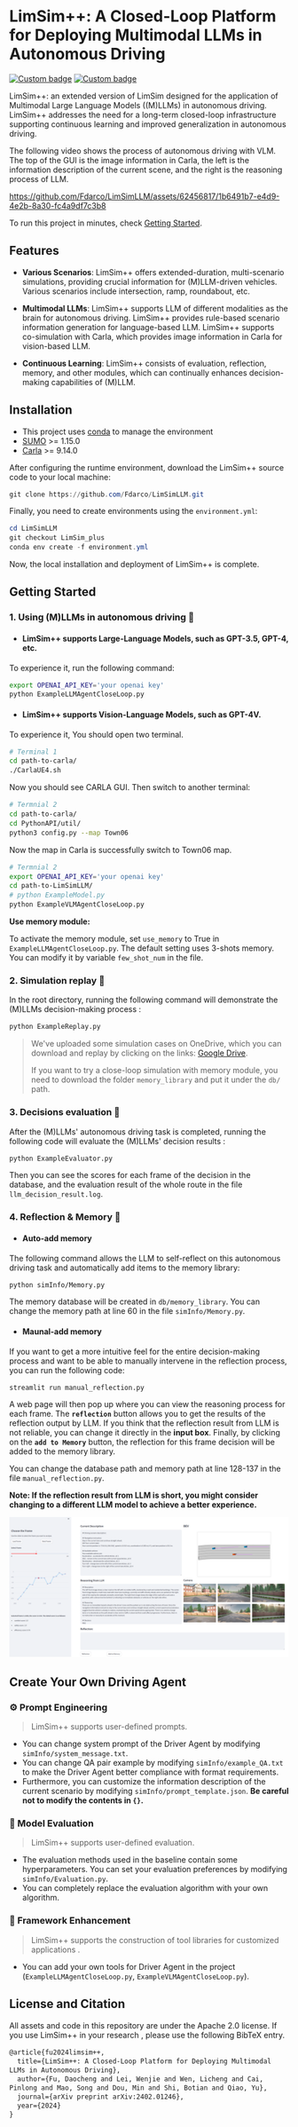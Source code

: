 # LimSim++: A Closed-Loop Platform for Deploying Multimodal LLMs in Autonomous Driving

[![Custom badge](https://img.shields.io/badge/paper-Arxiv-b31b1b?logo=arxiv&logoColor=white)](https://arxiv.org/abs/2402.01246)
[![Custom badge](https://img.shields.io/badge/Project-page-green?logo=document)](https://pjlab-adg.github.io/limsim_plus/)


LimSim++: an extended version of LimSim designed for the application of Multimodal Large Language Models ((M)LLMs) in autonomous driving. LimSim++ addresses the need for a long-term closed-loop infrastructure supporting continuous learning and improved generalization in autonomous driving.

The following video shows the process of autonomous driving with VLM.  The top of the GUI is the image information in Carla, the left is the information description of the current scene, and the right is the reasoning process of LLM. 

https://github.com/Fdarco/LimSimLLM/assets/62456817/1b6491b7-e4d9-4e2b-8a30-fc4a9df7c3b8

To run this project in minutes, check [Getting Started](#Getting-Started).

## Features

- **Various Scenarios**: LimSim++ offers extended-duration, multi-scenario simulations, providing crucial information for (M)LLM-driven vehicles. Various scenarios include intersection, ramp, roundabout, etc. 

- **Multimodal LLMs**: LimSim++ supports LLM of different modalities as the brain for autonomous driving. LimSim++ provides rule-based scenario information generation for language-based LLM. LimSim++ supports co-simulation with Carla, which provides image information in Carla for vision-based LLM. 

- **Continuous Learning**: LimSim++ consists of evaluation, reflection, memory, and other modules, which can continually enhances decision-making capabilities of (M)LLM.

## Installation

- This project uses [conda](https://github.com/conda/conda) to manage the environment
- [SUMO](https://www.eclipse.org/sumo/) >= 1.15.0 
- [Carla](https://github.com/carla-simulator/carla) >= 9.14.0

After configuring the runtime environment, download the LimSim++ source code to your local machine:

```powershell
git clone https://github.com/Fdarco/LimSimLLM.git
```

Finally, you need to create environments using the ``environment.yml``:

```powershell
cd LimSimLLM
git checkout LimSim_plus
conda env create -f environment.yml
```

Now, the local installation and deployment of LimSim++ is complete.

## Getting Started

### 1. Using (M)LLMs in autonomous driving 🚙

- #### LimSim++ supports Large-Language Models, such as GPT-3.5, GPT-4, etc. 
To experience it, run the following command:

```bash
export OPENAI_API_KEY='your openai key'
python ExampleLLMAgentCloseLoop.py 
```

- #### LimSim++ supports Vision-Language Models, such as GPT-4V. 
To experience it, You should open two terminal.

```bash
# Terminal 1
cd path-to-carla/
./CarlaUE4.sh
```

Now you should see CARLA GUI. Then switch to another terminal:

```bash
# Termnial 2
cd path-to-carla/
cd PythonAPI/util/
python3 config.py --map Town06
```

Now the map in Carla is successfully switch to Town06 map.

```bash
# Termnial 2
export OPENAI_API_KEY='your openai key'
cd path-to-LimSimLLM/
# python ExampleModel.py
python ExampleVLMAgentCloseLoop.py
```

**Use memory module:** 

To activate the memory module, set ``use_memory`` to True in ``ExampleLLMAgentCloseLoop.py``. The default setting uses 3-shots memory. You can modify it by variable `few_shot_num` in the file.

### 2. Simulation replay 🎥
In the root directory, running the following command will demonstrate the (M)LLMs decision-making process :

```bash
python ExampleReplay.py
```

> We've uploaded some simulation cases on OneDrive, which you can download and replay by clicking on the links: [Google Drive](https://drive.google.com/drive/folders/1x2H-wkl1XyxkSzkdMfnEEJMzn3QHnN_0?usp=drive_link).
> 
> If you want to try a close-loop simulation with memory module, you need to download the folder `memory_library` and put it under the `db/` path.

### 3. Decisions evaluation 📝
After the (M)LLMs' autonomous driving task is completed, running the following code will evaluate the (M)LLMs' decision results :

```bash
python ExampleEvaluator.py
```

Then you can see the scores for each frame of the decision in the database, and the evaluation result of the whole route in the file ``llm_decision_result.log``.

### 4. Reflection & Memory 🧐

- #### Auto-add memory
The following command allows the LLM to self-reflect on this autonomous driving task and automatically add items to the memory library:

```bash
python simInfo/Memory.py
```

The memory database will be created in ``db/memory_library``. You can change the memory path at line 60 in the file ``simInfo/Memory.py``.

- #### Maunal-add memory

If you want to get a more intuitive feel for the entire decision-making process and want to be able to manually intervene in the reflection process, you can run the following code:

```bash
streamlit run manual_reflection.py
```

A web page will then pop up where you can view the reasoning process for each frame. The **`reflection`** button allows you to get the results of the reflection output by LLM. If you think that the reflection result from LLM is not reliable, you can change it directly in the **input box**. Finally, by clicking on the **`add to Memory`** button, the reflection for this frame decision will be added to the memory library.

You can change the database path and memory path at line 128-137 in the file ``manual_reflection.py``.

**Note: If the reflection result from LLM is short, you might consider changing to a different LLM model to achieve a better experience.**

![Reflection Page](fig/manual_reflection_page.png)

## Create Your Own Driving Agent

### ⚙️ Prompt Engineering

> LimSim++ supports user-defined prompts. 

- You can change system prompt of the Driver Agent by modifying ``simInfo/system_message.txt``.
- You can change QA pair example by modifying ``simInfo/example_QA.txt`` to make the Driver Agent better compliance with format requirements. 
- Furthermore, you can customize the information description of the current scenario by modifying ``simInfo/prompt_template.json``. **Be careful not to modify the contents in `{}`.**

### 💯 Model Evaluation

> LimSim++ supports user-defined evaluation. 

- The evaluation methods used in the baseline contain some hyperparameters. You can set your evaluation preferences by modifying ``simInfo/Evaluation.py``. 
- You can completely replace the evaluation algorithm with your own algorithm.

### 🦾 Framework Enhancement

> LimSim++ supports the construction of tool libraries for customized applications .

- You can add your own tools for Driver Agent in the project (``ExampleLLMAgentCloseLoop.py``, ``ExampleVLMAgentCloseLoop.py``).


## License and Citation
All assets and code in this repository are under the Apache 2.0 license. If you use LimSim++ in your research , please use the following BibTeX entry.
```
@article{fu2024limsim++,
  title={LimSim++: A Closed-Loop Platform for Deploying Multimodal LLMs in Autonomous Driving},
  author={Fu, Daocheng and Lei, Wenjie and Wen, Licheng and Cai, Pinlong and Mao, Song and Dou, Min and Shi, Botian and Qiao, Yu},
  journal={arXiv preprint arXiv:2402.01246},
  year={2024}
}
```

